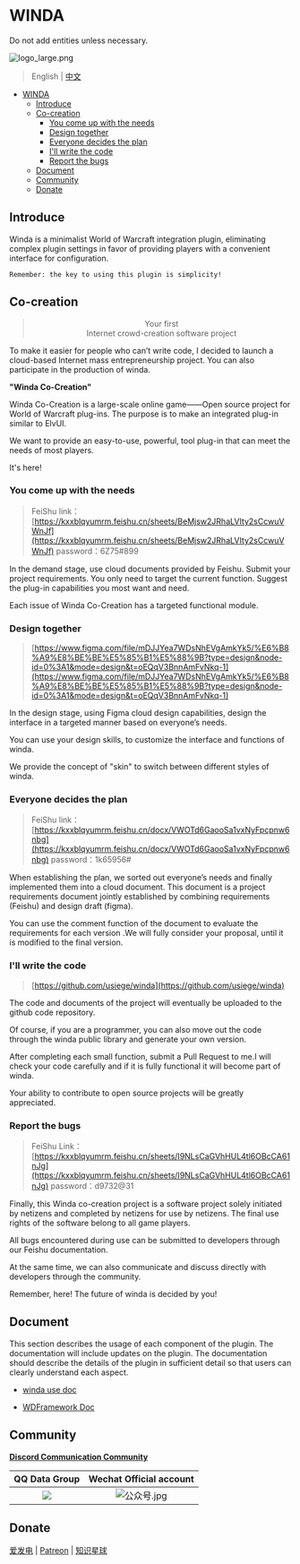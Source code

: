 # WINDA

Do not add entities unless necessary.

![logo_large.png](https://s2.loli.net/2023/12/16/zDYNgrMXfFyHqZc.png)

> English | [中文](./README-ZH.md)

<!-- TOC -->

- [WINDA](#winda)
  - [Introduce](#introduce)
  - [Co-creation](#co-creation)
    - [You come up with the needs](#you-come-up-with-the-needs)
    - [Design together](#design-together)
    - [Everyone decides the plan](#everyone-decides-the-plan)
    - [I'll write the code](#ill-write-the-code)
    - [Report the bugs](#report-the-bugs)
  - [Document](#document)
  - [Community](#community)
  - [Donate](#donate)

<!-- /TOC -->

## Introduce

Winda is a minimalist World of Warcraft integration plugin, eliminating complex plugin settings in favor of providing players with a convenient interface for configuration.

```
Remember: the key to using this plugin is simplicity!
```

## Co-creation
>
> <center>  Your first
> <center> Internet crowd-creation software project

To make it easier for people who can’t write code, I decided to launch a cloud-based Internet mass entrepreneurship project. You can also participate in the production of winda.

**"Winda Co-Creation"**

Winda Co-Creation is a large-scale online game——Open source project for World of Warcraft plug-ins. The purpose is to make an integrated plug-in similar to ElvUI.

We want to provide an easy-to-use, powerful, tool plug-in that can meet the needs of most players.

It's here!

### You come up with the needs

> FeiShu link：[https://kxxblqyumrm.feishu.cn/sheets/BeMjsw2JRhaLVIty2sCcwuVWnJf](https://kxxblqyumrm.feishu.cn/sheets/BeMjsw2JRhaLVIty2sCcwuVWnJf)   password：6Z75#899

In the demand stage, use cloud documents provided by Feishu. Submit your project requirements. You only need to target the current function. Suggest the plug-in capabilities you most want and need.

Each issue of Winda Co-Creation has a targeted functional module.

### Design together

> [https://www.figma.com/file/mDJJYea7WDsNhEVgAmkYk5/%E6%B8%A9%E8%BE%BE%E5%85%B1%E5%88%9B?type=design&node-id=0%3A1&mode=design&t=oEQqV3BnnAmFvNkq-1](https://www.figma.com/file/mDJJYea7WDsNhEVgAmkYk5/%E6%B8%A9%E8%BE%BE%E5%85%B1%E5%88%9B?type=design&node-id=0%3A1&mode=design&t=oEQqV3BnnAmFvNkq-1)

In the design stage, using Figma cloud design capabilities, design the interface in a targeted manner based on everyone’s needs.

You can use your design skills, to customize the interface and functions of winda.

We provide the concept of "skin" to switch between different styles of winda.

### Everyone decides the plan

> FeiShu link：[https://kxxblqyumrm.feishu.cn/docx/VWOTd6GaooSa1vxNyFpcpnw6nbg](https://kxxblqyumrm.feishu.cn/docx/VWOTd6GaooSa1vxNyFpcpnw6nbg)  password：1k65956#

When establishing the plan, we sorted out everyone’s needs and finally implemented them into a cloud document. This document is a project requirements document jointly established by combining requirements (Feishu) and design draft (figma).

You can use the comment function of the document to evaluate the requirements for each version .We will fully consider your proposal, until it is modified to the final version.

### I'll write the code

> [https://github.com/usiege/winda](https://github.com/usiege/winda)

The code and documents of the project will eventually be uploaded to the github code repository.

Of course, if you are a programmer, you can also move out the code through the winda public library and generate your own version.

After completing each small function, submit a Pull Request to me.I will check your code carefully and if it is fully functional it will become part of winda.

Your ability to contribute to open source projects will be greatly appreciated.

### Report the bugs

> FeiShu Link：[https://kxxblqyumrm.feishu.cn/sheets/I9NLsCaGVhHUL4tl6OBcCA61nJg](https://kxxblqyumrm.feishu.cn/sheets/I9NLsCaGVhHUL4tl6OBcCA61nJg)   password：d9732@31

Finally, this Winda co-creation project is a software project solely initiated by netizens and completed by netizens for use by netizens. The final use rights of the software belong to all game players.

All bugs encountered during use can be submitted to developers through our Feishu documentation.

At the same time, we can also communicate and discuss directly with developers through the community.

Remember, here! The future of winda is decided by you!

## Document

This section describes the usage of each component of the plugin. The documentation will include updates on the plugin. The documentation should describe the details of the plugin in sufficient detail so that users can clearly understand each aspect.

- [winda use doc](./docs/README.md)

- [WDFramework Doc](./framework/README.md)

## Community

[**Discord Communication Community**](https://discord.gg/udyzz9hj)

|                      QQ Data Group                      |                      Wechat Official account                      |
| :-----------------------------------------------------: | :---------------------------------------------------------------: |
| ![](https://s2.loli.net/2023/12/16/pFWr9GdoH6ZRLej.png) | ![公众号.jpg](https://s2.loli.net/2023/12/16/xqgcvB6dew389RC.jpg) |

## Donate

[爱发电](https://afdian.net/@windwhispered) | [Patreon](https://www.patreon.com/hearwinds) | [知识星球](https://wx.zsxq.com/dweb2/index/group/28855118214111)
